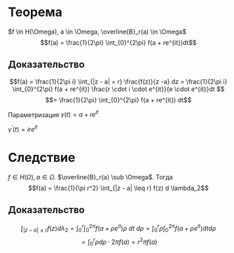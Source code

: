 # Теорема
$f \in H(\Omega), a \in \Omega, \overline{B}_r(a) \in \Omega$
$$f(a) = \frac{1}{2\pi} \int_{0}^{2\pi} f(a + re^{it})dt$$
## Доказательство
$$f(a) = \frac{1}{2\pi i} \int_{|z - a| = r} \frac{f(z)}{z -a} dz = \frac{1}{2\pi i} \int_{0}^{2\pi} f(a + re^{it}) \frac{r \cdot i \cdot e^{it}}{e \cdot e^{it}}dt $$$$= \frac{1}{2\pi} \int_{0}^{2\pi} f(a + re^{it}) dt$$

Параметризация $\gamma(t) = a + re^{it}$ 

$\gamma^\prime(t) = ire^{it}$
# Следствие
$f \in H(\Omega), a \in \Omega$. $\overline{B}_r(a) \sub \Omega$. Тогда $$f(a) = \frac{1}{\pi r^2} \int_{|z - a| \leq r} f(z) d \lambda_2$$
## Доказательство
$$\int_{|z - a| \leq r} f(z) d\lambda_2 = \int_{0}^r \int_{0}^{2\pi} f(a + \rho e^{it})\rho \ dt \ d\rho = \int_0^r\rho \int_{0}^{2\pi}f(a + \rho e^{it}) dt d\rho$$
$$=\int_0^r\rho  d\rho \cdot 2\pi f(a) = r^2\pi f(a)$$